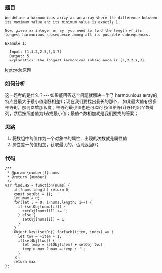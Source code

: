 ### 题目
```
We define a harmounious array as an array where the difference between its maximum value and its minimum value is exactly 1.

Now, given an integer array, you need to find the length of its longest harmonious subsequence among all its possible subsequences.

Example 1:

  Input: [1,3,2,2,5,2,3,7]
  Output: 5
  Explanation: The longest harmonious subsequence is [3,2,2,2,3].
```
[leetcode原题](https://leetcode.com/problems/longest-harmonious-subsequence/)

### 如何分析
这一题考的是什么？--- 如果能回答这个问题就解决一半了
harmounious array的特点是最大于最小值刚好相差1；现在我们要找出最长的那个，
如果最大值有很多相等的，那可以增加长度；相等的最小值也是可以的
按值相等(升序)列出个数排列，然后按照差值为1去找最小值；最值个数相加就是我们要找的答案；

### 思路
1. 将数组中的值作为一个对象中的属性，出现的次数就是属性值
2. 属性差一的值相加，获取最大的，否则返回0；

### 代码
```
/**
 * @param {number[]} nums
 * @return {number}
 */
var findLHS = function(nums) {
    if(!nums.length) return 0;
    const setObj = {};
    let max = 0;
    for(let i = 0; i<nums.length; i++) {
      if (setObj[nums[i]]) {
        setObj[nums[i]] += 1;
      } else {
        setObj[nums[i]] = 1;
      }
    }
    Object.keys(setObj).forEach((item, index) => {
      let two = +item + 1;
      if(setObj[two]) {
        let temp = setObj[item] + setObj[two]
        temp > max ? max = temp : '';
      }
    });
    return max
};
```
